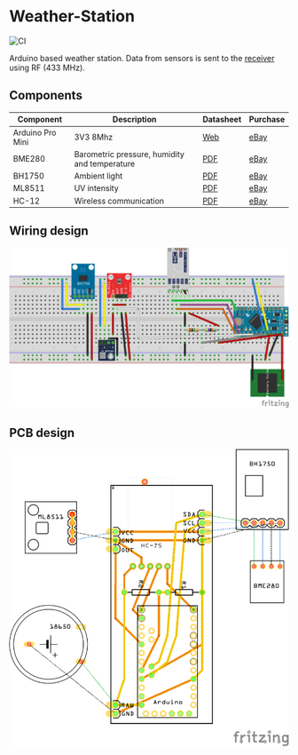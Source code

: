 # Weather-Station
![CI](https://github.com/albertomn86/Weather-Station/workflows/CI/badge.svg?branch=master)

Arduino based weather station. Data from sensors is sent to the [receiver](https://github.com/albertomn86/Weather-Station-Receiver) using RF (433 MHz).

## Components

| Component | Description | Datasheet | Purchase |
|---|---|---|---|
| Arduino Pro Mini | 3V3 8Mhz | [Web](https://store.arduino.cc/arduino-pro-mini) | [eBay](https://www.ebay.es/itm/2PCS-Pro-Mini-atmega328-3-3V-8M-board-Replace-ATmega128-Arduino-Compatible-Nano/201079705361)|
| BME280 | Barometric pressure, humidity and temperature | [PDF](https://cdn-shop.adafruit.com/datasheets/BST-BME280_DS001-10.pdf)| [eBay](https://www.ebay.es/itm/Breakout-Temperature-Humidity-Barometric-Pressure-BME280-Digital-Sensor-Modul-I2/392645861291)|
| BH1750 | Ambient light | [PDF](https://www.mouser.com/datasheet/2/348/bh1750fvi-e-186247.pdf) | [eBay](https://www.ebay.es/itm/GY30-BH1750FVI-Digital-Light-intensity-Sensor-Module-For-Arduino-3V-5V-Power/201993327268) |
| ML8511 | UV intensity|  [PDF](https://cdn.sparkfun.com/datasheets/Sensors/LightImaging/ML8511_3-8-13.pdf) | [eBay](https://www.ebay.es/itm/ML8511-UVB-UV-Rays-Sensor-Breakout-UV-Light-Sensor-Analog-Output-for-Arduino/400936528899)
| HC-12 | Wireless communication | [PDF](https://www.elecrow.com/download/HC-12.pdf) | [eBay](https://www.ebay.es/itm/433Mhz-HC-12-SI4463-Wireless-Serial-Port-Module-1000m-Replace-Bluetooth-TOP/401051275954) |

## Wiring design

![Design](Station_bb.png)


## PCB design

![Design](Station_pcb.png)
